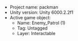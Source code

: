 <!-- UNITY CODE ASSIST INSTRUCTIONS START -->
- Project name: packman
- Unity version: Unity 6000.2.2f1
- Active game object:
  - Name: Enemy_Patrol (1)
  - Tag: Untagged
  - Layer: Interactable
<!-- UNITY CODE ASSIST INSTRUCTIONS END -->